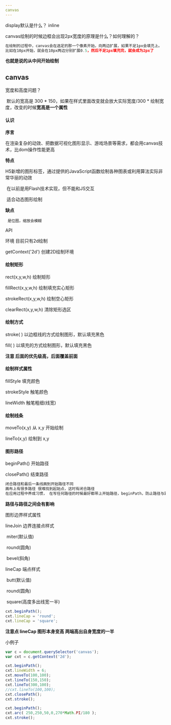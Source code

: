 ```yaml
---
canvas
---
```


display默认是什么？  inline

canvas绘制的时候边框会出现2px宽度的原理是什么？如何理解的？

```js
在绘制的过程中，canvas会在选定的那一个像素开始，向两边扩展，如果不足1px会填充上。
比如在10px开始，就会在10px两边分别扩展0.5，然后不足1px填充完，就会成为2px了
```

**也就是说的从中间开始绘制**

## canvas

宽度和高度问题？

​    默认的宽高是 300 * 150，如果在样式里面改变就会放大实际宽度/300 * 绘制宽度，改变的时候**宽高是一个属性**

#### 认识

**序言**

​     在渲染复杂的动效、把数据可视化图形显示、游戏场景等需求，都会用canvas技术，比dom操作性能更高

 **特点**

​    H5新增的图形标签，通过提供的JavaScript函数绘制各种图表或利用算法实际非常华丽的动效

​     在以前是用Flash技术实现，但不能和JS交互

​     适合动态图形绘制

 **缺点**

     是位图，缩放会模糊

API

环境 目前只有2d绘制

getContext('2d')     创建2D绘制环境 

#### 绘制矩形

rect(x,y,w,h)        绘制矩形

fillRect(x,y,w,h)    绘制填充实心矩形

strokeRect(x,y,w,h)  绘制空心矩形

clearRect(x,y,w,h)   清除矩形选区

#### 绘制方式

stroke( )        以边框线的方式绘制图形，默认填充黑色

fill( )               以填充的方式绘制图形，默认填充黑色

 **注意 后面的优先级高，后面覆盖前面**

#### 绘制样式属性

fillStyle                填充颜色

strokeStyle         触笔颜色

lineWidth            触笔粗细(线宽)

#### 绘制线条

moveTo(x,y)         从 x,y 开始绘制

lineTo(x,y)             绘制到 x,y

#### 图形路径

beginPath()             开始路径

closePath()             结束路径

```js
闭合路径和最后一条线画到开始路径不同
画布上有很多路径 很难找到起始点，这时有闭合路径
在应用过程中养成习惯， 在写任何路径的时候最好都带上开始路径，beginPath，防止路径与路径之间的影响
```

**路径与路径之间会有影响**

图形边界样式属性

lineJoin             边界连接点样式

​        miter(默认值)

​        round(圆角)

​        bevel(斜角)

lineCap             端点样式

​        butt(默认值)

​        round(圆角)

​        square(高度多出线宽一半)

```js
cxt.beginPath();
cxt.lineCap = 'round';
cxt.lineCap = 'square';
```

**注意点 lineCap 图形本身变高 两端高出自身宽度的一半**

小例子

```js
var c = document.querySelector('canvas');
var cxt = c.getContext('2d');

cxt.beginPath();
cxt.lineWidth = 6;
cxt.moveTo(100,100);
cxt.lineTo(150,150);
cxt.lineTo(300,100);
//cxt.lineTo(100,100);
cxt.closePath();
cxt.stroke();

cxt.beginPath();
cxt.arc( 250,250,50,0,270*Math.PI/180 );
cxt.stroke();
```
